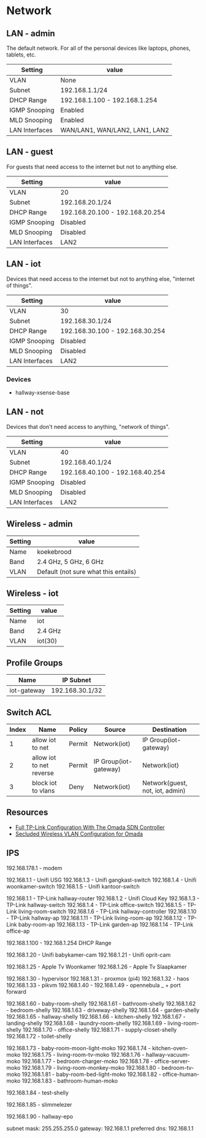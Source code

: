 # Network

## LAN - admin

The default network. For all of the personal devices like laptops, phones, tablets, etc.

| Setting        | value                          |
| -------------- | ------------------------------ |
| VLAN           | None                           |
| Subnet         | 192.168.1.1/24                 |
| DHCP Range     | 192.168.1.100 - 192.168.1.254  |
| IGMP Snooping  | Enabled                        |
| MLD Snooping   | Enabled                        |
| LAN Interfaces | WAN/LAN1, WAN/LAN2, LAN1, LAN2 |

## LAN - guest

For guests that need access to the internet but not to anything else.

| Setting        | value                           |
| -------------- | ------------------------------- |
| VLAN           | 20                              |
| Subnet         | 192.168.20.1/24                 |
| DHCP Range     | 192.168.20.100 - 192.168.20.254 |
| IGMP Snooping  | Disabled                        |
| MLD Snooping   | Disabled                        |
| LAN Interfaces | LAN2                            |

## LAN - iot

Devices that need access to the internet but not to anything else, "internet of things".

| Setting        | value                           |
| -------------- | ------------------------------- |
| VLAN           | 30                              |
| Subnet         | 192.168.30.1/24                 |
| DHCP Range     | 192.168.30.100 - 192.168.30.254 |
| IGMP Snooping  | Disabled                        |
| MLD Snooping   | Disabled                        |
| LAN Interfaces | LAN2                            |

### Devices

- hallway-xsense-base

## LAN - not

Devices that don't need access to anything, "network of things".

| Setting        | value                           |
| -------------- | ------------------------------- |
| VLAN           | 40                              |
| Subnet         | 192.168.40.1/24                 |
| DHCP Range     | 192.168.40.100 - 192.168.40.254 |
| IGMP Snooping  | Disabled                        |
| MLD Snooping   | Disabled                        |
| LAN Interfaces | LAN2                            |

## Wireless - admin

| Setting | value                                |
| ------- | ------------------------------------ |
| Name    | koekebrood                           |
| Band    | 2.4 GHz, 5 GHz, 6 GHz                |
| VLAN    | Default (not sure what this entails) |

## Wireless - iot

| Setting | value   |
| ------- | ------- |
| Name    | iot     |
| Band    | 2.4 GHz |
| VLAN    | iot(30) |

## Profile Groups

| Name        | IP Subnet       |
| ----------- | --------------- |
| iot-gateway | 192.168.30.1/32 |

## Switch ACL

| Index | Name                     | Policy | Source                | Destination                     |
| ----- | ------------------------ | ------ | --------------------- | ------------------------------- |
| 1     | allow iot to net         | Permit | Network(iot)          | IP Group(iot-gateway)           |
| 2     | allow iot to net reverse | Permit | IP Group(iot-gateway) | Network(iot)                    |
| 3     | block iot to vlans       | Deny   | Network(iot)          | Network(guest, not, iot, admin) |

## Resources

- [Full TP-Link Configuration With The Omada SDN Controller](https://www.youtube.com/watch?v=7i17jvrIjD0)
- [Secluded Wireless VLAN Configuration for Omada](https://community.tp-link.com/en/business/forum/topic/604504)

## IPS

192.168.178.1 - modem

192.168.1.1 - Unifi USG
192.168.1.3 - Unifi gangkast-switch
192.168.1.4 - Unifi woonkamer-switch
192.168.1.5 - Unifi kantoor-switch

192.168.1.1 - TP-Link hallway-router
192.168.1.2 - Unifi Cloud Key
192.168.1.3 - TP-Link hallway-switch
192.168.1.4 - TP-Link office-switch
192.168.1.5 - TP-Link living-room-switch
192.168.1.6 - TP-Link hallway-controller
192.168.1.10 - TP-Link hallway-ap
192.168.1.11 - TP-Link living-room-ap
192.168.1.12 - TP-Link baby-room-ap
192.168.1.13 - TP-Link garden-ap
192.168.1.14 - TP-Link office-ap

192.168.1.100 - 192.168.1.254 DHCP Range

192.168.1.20 - Unifi babykamer-cam
192.168.1.21 - Unifi oprit-cam

192.168.1.25 - Apple Tv Woonkamer
192.168.1.26 - Apple Tv Slaapkamer

192.168.1.30 - hypervisor
192.168.1.31 - proxmox (pi4)
192.168.1.32 - haos
192.168.1.33 - pikvm
192.168.1.40 - 192.168.1.49 - opennebula \_ + port forward

192.168.1.60 - baby-room-shelly
192.168.1.61 - bathroom-shelly
192.168.1.62 - bedroom-shelly
192.168.1.63 - driveway-shelly
192.168.1.64 - garden-shelly
192.168.1.65 - hallway-shelly
192.168.1.66 - kitchen-shelly
192.168.1.67 - landing-shelly
192.168.1.68 - laundry-room-shelly
192.168.1.69 - living-room-shelly
192.168.1.70 - office-shelly
192.168.1.71 - supply-closet-shelly
192.168.1.72 - toilet-shelly

192.168.1.73 - baby-room-moon-light-moko
192.168.1.74 - kitchen-oven-moko
192.168.1.75 - living-room-tv-moko
192.168.1.76 - hallway-vacuum-moko
192.168.1.77 - bedroom-charger-moko
192.168.1.78 - office-server-moko
192.168.1.79 - living-room-monkey-moko
192.168.1.80 - bedroom-tv-moko
192.168.1.81 - baby-room-bed-light-moko
192.168.1.82 - office-human-moko
192.168.1.83 - bathroom-human-moko

192.168.1.84 - test-shelly

192.168.1.85 - slimmelezer

192.168.1.90 - hallway-epo

subnet mask: 255.255.255.0
gateway: 192.168.1.1
preferred dns: 192.168.1.1
